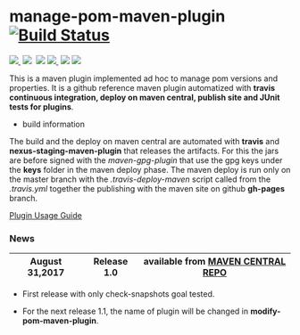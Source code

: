 # manage-pom-maven-plugin [![Build Status](https://travis-ci.org/amanganiello90/manage-pom-maven-plugin.svg)](https://travis-ci.org/amanganiello90/manage-pom-maven-plugin)

<a href="http://search.maven.org/#search%7Cga%7C1%7Ca%3A%22manage-pom-maven-plugin%22"><img src="https://img.shields.io/maven-central/v/com.github.amanganiello90/manage-pom-maven-plugin.svg">
</a>&nbsp;<img src="https://img.shields.io/github/forks/amanganiello90/manage-pom-maven-plugin.svg">&nbsp;
<img src="https://img.shields.io/github/stars/amanganiello90/manage-pom-maven-plugin.svg">&nbsp;<a href="https://github.com/amanganiello90/manage-pom-maven-plugin/issues"><img src="https://img.shields.io/github/issues/amanganiello90/manage-pom-maven-plugin.svg">
</a>&nbsp;<img src="https://img.shields.io/github/license/amanganiello90/manage-pom-maven-plugin.svg">&nbsp;<img src="https://img.shields.io/github/downloads/amanganiello90/manage-pom-maven-plugin/total.svg">&nbsp;


This is a maven plugin implemented ad hoc to manage pom versions and properties.
It is a github reference maven plugin automatized with **travis continuous integration, deploy on maven central, publish site and JUnit tests for plugins**.

* build information

The build and the deploy on maven central are automated with **travis** and **nexus-staging-maven-plugin** that releases the artifacts.
For this the jars are before signed with the _maven-gpg-plugin_ that use the gpg keys under the **keys** folder in the maven deploy phase.
The maven deploy is run only on the master branch with the _.travis-deploy-maven_ script called from the _.travis.yml_ together the publishing with the maven site on github **gh-pages** branch.

[Plugin Usage Guide](https://amanganiello90.github.io/manage-pom-maven-plugin)

### News ###

August 31,2017  | **Release 1.0** | available from  **[MAVEN CENTRAL REPO](http://search.maven.org/#artifactdetails%7Ccom.github.amanganiello90%7Cmanage-pom-maven-plugin%7C1.0%7Cmaven-plugin)**  |
---- | ---- | ---- |

* First release with only check-snapshots goal tested.

* For the next release 1.1, the name of plugin will be changed in **modify-pom-maven-plugin**.


